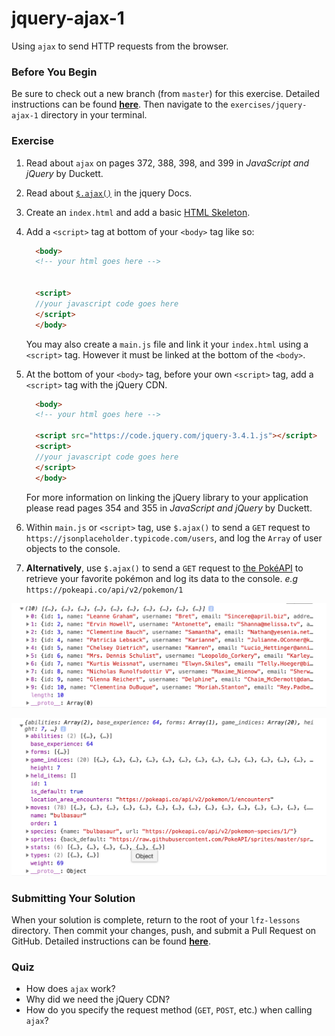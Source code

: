 # jquery-ajax-1

Using `ajax` to send HTTP requests from the browser.

### Before You Begin

Be sure to check out a new branch (from `master`) for this exercise. Detailed instructions can be found [**here**](../../guides/before-each-exercise.md). Then navigate to the `exercises/jquery-ajax-1` directory in your terminal.

### Exercise

1. Read about `ajax` on pages 372, 388, 398, and 399 in _JavaScript and jQuery_ by Duckett.

1. Read about [`$.ajax()`](https://api.jquery.com/jquery.ajax/) in the jquery Docs.

1. Create an `index.html` and add a basic [HTML Skeleton](../html-skeleton/README.md).

1. Add a `<script>` tag at bottom of your `<body>` tag like so:

    ```html
      <body>
      <!-- your html goes here -->


      <script>
      //your javascript code goes here
      </script>
      </body>
    ```

    You may also create a `main.js` file and link it your `index.html` using a `<script>` tag.  However it must be linked at the bottom of the `<body>`.

1. At the bottom of your `<body>` tag, before your own `<script>` tag, add a `<script>` tag with the jQuery CDN.

    ```html
      <body>
      <!-- your html goes here -->

      <script src="https://code.jquery.com/jquery-3.4.1.js"></script>
      <script>
      //your javascript code goes here
      </script>
      </body>
    ```
    For more information on linking the jQuery library to your application please read pages 354 and 355 in _JavaScript and jQuery_ by Duckett.

1. Within `main.js` or `<script>` tag, use `$.ajax()` to send a `GET` request to `https://jsonplaceholder.typicode.com/users`, and log the `Array` of user objects to the console.

1. **Alternatively**, use `$.ajax()` to send a `GET` request to [the PokéAPI](https://pokeapi.co/docs/v2.html#pokemon) to retrieve your favorite pokémon and log its data to the console. *e.g* `https://pokeapi.co/api/v2/pokemon/1`

![Ajax Users](images/ajax-users.png)

![Ajax Pokémon](images/ajax-pokemon.png)

### Submitting Your Solution

When your solution is complete, return to the root of your `lfz-lessons` directory. Then commit your changes, push, and submit a Pull Request on GitHub. Detailed instructions can be found [**here**](../../guides/after-each-exercise.md).

### Quiz

- How does `ajax` work?
- Why did we need the jQuery CDN?
- How do you specify the request method (`GET`, `POST`, etc.) when calling `ajax`?
